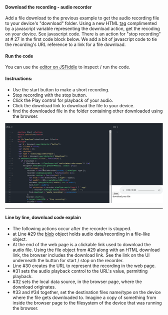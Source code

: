 #### Download the recording - audio recorder

Add a file download to the previous example to get the audio recording file to your device's "download" folder. Using a new HTML [tag](https://www.w3schools.com/tags/att_a_download.asp) complimented by a javascript variable representing the download action, get the recoding on your device. See javascript code. There is an
action for "stop recording"  at # 27 in the first code block below. We add a bit of javascript code to tie the recording's URL reference to a link for a file download.
#### Run the code
You can use the [editor on JSFiddle](https://jsfiddle.net/rowntreerob/nchu17x6/64) to inspect / run the code.

#### Instructions:
* Use the start button to make a short recording.
* Stop recording with the stop button.
* Click the Play control for playback of your audio.
* Click the download link to download the file to your device.
* find the downloaded file in the folder containing other downloaded using the browser.

![run window](../pics/downld_audio.png#thumb)

----
#### Line by line, download code explain

* The following actions occur after the recorder is stopped.
* at Line #29 the [blob](https://developer.mozilla.org/en-US/docs/Web/API/Blob) object holds audio data/recording in a file-like object.
* At the end of the web page is a clickable link used to download the audio file. Using the file object from #29 along with an HTML download link, the browser includes the download link. See the link on the UI underneath the button for start / stop on the recorder.   
* Line #30 creates the URL to represent the recording in the web page.
* #31 sets the audio playback control to the URL's value, permitting playback.
* #32 sets the local data source, in the browser page, where the download originates.
* #33 and #34 together, set the destination files name/type on the device where the file gets downloaded to. Imagine a copy of something from inside the browser page to the filesystem of the device that was running the browser.
